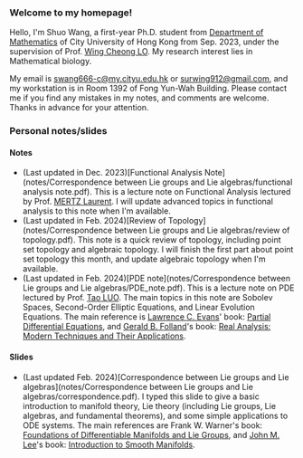 ### Welcome to my homepage!
Hello, I'm Shuo Wang, a first-year Ph.D. student from [Department of Mathematics](https://www.cityu.edu.hk/ma/) of City University of Hong Kong from Sep. 2023, under the supervision of Prof. [Wing Cheong LO](https://www.cityu.edu.hk/stfprofile/wingclo.htm). My research interest lies in Mathematical biology.

My email is swang666-c@my.cityu.edu.hk or surwing912@gmail.com, and my workstation is in Room 1392 of Fong Yun-Wah Building. Please contact me if you find any mistakes in my notes, and comments are welcome. Thanks in advance for your attention.



### Personal notes/slides

#### Notes
* (Last updated in Dec. 2023)[Functional Analysis Note](notes/Correspondence between Lie groups and Lie algebras/functional analysis note.pdf). This is a lecture note on Functional Analysis lectured by Prof. [MERTZ Laurent](https://www.cityu.edu.hk/stfprofile/laurent-mertz.htm). I will update advanced topics in functional analysis to this note when I'm available.
* (Last updated in Feb. 2024)[Review of Topology](notes/Correspondence between Lie groups and Lie algebras/review of topology.pdf). This note is a quick review of topology, including point set topology and algebraic topology. I will finish the first part about point set topology this month, and update algebraic topology when I'm available.
* (Last updated in Feb. 2024)[PDE note](notes/Correspondence between Lie groups and Lie algebras/PDE_note.pdf). This is a lecture note on PDE lectured by Prof. [Tao LUO](https://www.cityu.edu.hk/stfprofile/taoluo.htm). The main topics in this note are Sobolev Spaces, Second-Order Elliptic Equations, and Linear Evolution Equations. The main reference is [Lawrence C. Evans](https://math.berkeley.edu/~evans/)' book: [Partial Differential Equations](https://bookstore.ams.org/gsm-19-r/), and [Gerald B. Folland](https://sites.math.washington.edu/~folland/Homepage/index.html)'s book: [Real Analysis: Modern Techniques and Their Applications](https://www.amazon.com/Real-Analysis-Modern-Techniques-Applications/dp/0471317160).


#### Slides
* (Last updated Feb. 2024)[Correspondence between Lie groups and Lie algebras](notes/Correspondence between Lie groups and Lie algebras/correspondence.pdf). I typed this slide to give a basic introduction to manifold theory, Lie theory (including Lie groups, Lie algebras, and fundamental theorems), and some simple applications to ODE systems. The main references are Frank W. Warner's book: [Foundations of Differentiable Manifolds and Lie Groups](https://link.springer.com/book/10.1007/978-1-4757-1799-0), and [John M. Lee](https://sites.math.washington.edu/~lee/)'s book: [Introduction to Smooth Manifolds](https://link.springer.com/book/10.1007/978-1-4419-9982-5).


